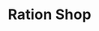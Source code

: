 ---
title: "Ration Shop"
url: /ernakulam/ration-shop-vypin-pallippuram-road-3/
shop: Lebensmittel
---
